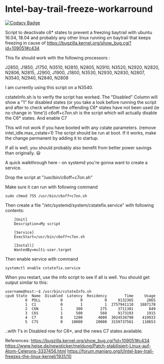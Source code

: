 # Intel-bay-trail-freeze-workarround

[![Codacy Badge](https://api.codacy.com/project/badge/Grade/3429ae89d23a46c98f936934c46fe933)](https://app.codacy.com/app/stesee/Intel-bay-trail-freeze-workarround?utm_source=github.com&utm_medium=referral&utm_content=Codeuctivity/Intel-bay-trail-freeze-workarround&utm_campaign=Badge_Grade_Settings)

Script to deactivate c6* states to prevent a freezing baytrail with ubuntu 16.04, 18.04 and probably any other linux running on baytrail that keeps freezing in cause of <https://bugzilla.kernel.org/show_bug.cgi?id=109051#c434>

This fix should work with the following processors :

J2850, J1850, J1750, N3510, N2810, N2805, N2910, N3520, N2920, N2820, N2806, N2815, J2900, J1900, J1800, N3530, N2930, N2830, N2807, N3540, N2940, N2840, N2808

I am currently using this script on a N3540.

cstateInfo.sh is to verify the script has worked. The "Disabled" Column will show a "1" for disabled states (or you take a look before running
the script and after to check whether the offending C6* states have not been used (ie no change in 'time'))
c6off+c7on.sh is the script which will actually disable the C6* states. And enable C7

This will not work if you have booted with any cstate parameters. (remove intel_idle.max_cstate=1)
The script should be run at boot. If it works, make the change permanent by adding it to startup.

If all is well, you should probably also benefit from better power savings than originally. :smiley:

A quick walkthrough here - on systemd you're gonna want to create a service.

Drop the script at "/usr/bin/c6off+c7on.sh"

Make sure it can run with following command

```shell
sudo chmod 755 /usr/bin/c6off+c7on.sh
```

Then create a file "/etc/systemd/system/cstatefix.service"
with following contents:

```shell
    [Unit]
    Description=My script

    [Service]
    ExecStart=/usr/bin/c6off+c7on.sh

    [Install]
    WantedBy=multi-user.target
```

Then enable service with command

```shell
systemctl enable cstatefix.service
```

When you restart, use the info script to see if all is well.
You should get output similar to this:

```shell
username@host:~$ /usr/bin/cstateInfo.sh
cpu0 State  Name  Disabled  Latency  Residency        Time     Usage
         0  POLL         0        0          0     9132365      2865
         1  C1           0        1          1  2757941110   1887178
         2  C6N          1      300        275     3711301       849
         3  C6S          1      500        560     9173193      1915
         4  C7           0     1200       4000  3024534798    419933
         5  C7S          0    10000      20000  3159737561    110653
```

..with 1's in Disabled row for C6*, and the news C7 states available.

References:
<https://bugzilla.kernel.org/show_bug.cgi?id=109051#c434>
<https://www.heise.de/newsticker/meldung/Patch-stabilisiert-Linux-auf-Atom-Celerons-3337456.html>
<https://forum.manjaro.org/t/intel-bay-trail-freezes-the-linux-kernel/1931/10>
